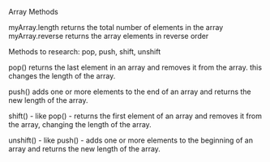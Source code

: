 Array Methods

myArray.length returns the total number of elements in the array
myArray.reverse returns the array elements in reverse order

Methods to research: pop, push, shift, unshift

pop() returns the last element in an array and removes it from the array. this
changes the length of the array.

push() adds one or more elements to the end of an array and returns the new
length of the array.

shift() - like pop() - returns the first element of an array and
removes it from the array, changing the length of the array.

unshift() - like push() - adds one or more elements to the beginning of an
array and returns the new length of the array.
